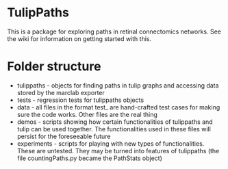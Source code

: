 # TulipPaths
This is a package for exploring paths in retinal connectomics networks. See the wiki for information on getting started with this.

# Folder structure
* tulippaths - objects for finding paths in tulip graphs and accessing data stored by the marclab exporter
* tests - regression tests for tulippaths objects
* data - all files in the format test_ are hand-crafted test cases for making sure the code works. Other files are the real thing
* demos - scripts showing how certain functionalities of tulippaths and tulip can be used together. The functionalities used in these files will persist for the foreseeable future
* experiments - scripts for playing with new types of functionalities. These are untested. They may be turned into features of tulippaths (the file countingPaths.py became the PathStats object)
